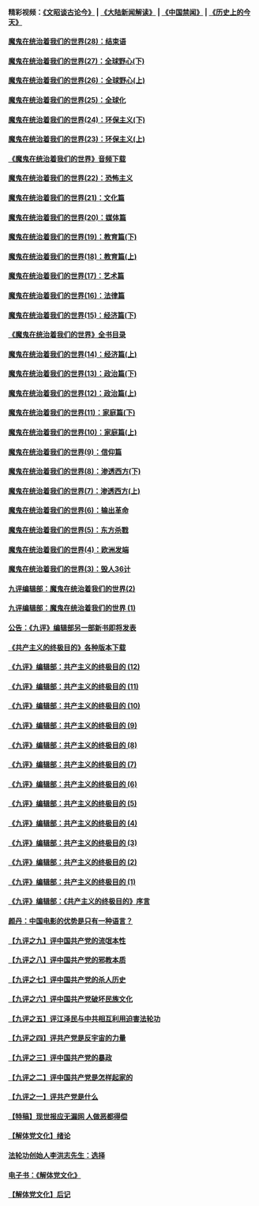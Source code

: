 #### 精彩视频：[《文昭谈古论今》](https://github.com/gfw-breaker/wenzhao/blob/master/README.md?t=01022131) | [《大陆新闻解读》](https://github.com/gfw-breaker/ntdtv-comedy/blob/master/README.md?t=01022131) | [《中国禁闻》](https://github.com/gfw-breaker/ntdtv-news/blob/master/README.md?t=01022131) | [《历史上的今天》](https://github.com/gfw-breaker/today-in-history/blob/master/README.md?t=01022131) 

#### [魔鬼在统治着我们的世界(28)：结束语](../pages/nsc422/n10936246.md?t=01022131) 

#### [魔鬼在统治着我们的世界(27)：全球野心(下)](../pages/nsc422/n10928319.md?t=01022131) 

#### [魔鬼在统治着我们的世界(26)：全球野心(上)](../pages/nsc422/n10900318.md?t=01022131) 

#### [魔鬼在统治着我们的世界(25)：全球化](../pages/nsc422/n10788205.md?t=01022131) 

#### [魔鬼在统治着我们的世界(24)：环保主义(下)](../pages/nsc422/n10695307.md?t=01022131) 

#### [魔鬼在统治着我们的世界(23)：环保主义(上)](../pages/nsc422/n10688613.md?t=01022131) 

#### [《魔鬼在统治着我们的世界》音频下载](../pages/nsc422/n10635553.md?t=01022131) 

#### [魔鬼在统治着我们的世界(22)：恐怖主义](../pages/nsc422/n10614727.md?t=01022131) 

#### [魔鬼在统治着我们的世界(21)：文化篇](../pages/nsc422/n10597706.md?t=01022131) 

#### [魔鬼在统治着我们的世界(20)：媒体篇](../pages/nsc422/n10586579.md?t=01022131) 

#### [魔鬼在统治着我们的世界(19)：教育篇(下)](../pages/nsc422/n10564808.md?t=01022131) 

#### [魔鬼在统治着我们的世界(18)：教育篇(上)](../pages/nsc422/n10526970.md?t=01022131) 

#### [魔鬼在统治着我们的世界(17)：艺术篇](../pages/nsc422/n10499093.md?t=01022131) 

#### [魔鬼在统治着我们的世界(16)：法律篇](../pages/nsc422/n10485969.md?t=01022131) 

#### [魔鬼在统治着我们的世界(15)：经济篇(下)](../pages/nsc422/n10469975.md?t=01022131) 

#### [《魔鬼在统治着我们的世界》全书目录](../pages/nsc422/n10464261.md?t=01022131) 

#### [魔鬼在统治着我们的世界(14)：经济篇(上)](../pages/nsc422/n10457370.md?t=01022131) 

#### [魔鬼在统治着我们的世界(13)：政治篇(下)](../pages/nsc422/n10448270.md?t=01022131) 

#### [魔鬼在统治着我们的世界(12)：政治篇(上)](../pages/nsc422/n10444576.md?t=01022131) 

#### [魔鬼在统治着我们的世界(11)：家庭篇(下)](../pages/nsc422/n10440961.md?t=01022131) 

#### [魔鬼在统治着我们的世界(10)：家庭篇(上)](../pages/nsc422/n10435448.md?t=01022131) 

#### [魔鬼在统治着我们的世界(9)：信仰篇](../pages/nsc422/n10432159.md?t=01022131) 

#### [魔鬼在统治着我们的世界(8)：渗透西方(下)](../pages/nsc422/n10429603.md?t=01022131) 

#### [魔鬼在统治着我们的世界(7)：渗透西方(上)](../pages/nsc422/n10426013.md?t=01022131) 

#### [魔鬼在统治着我们的世界(6)：输出革命](../pages/nsc422/n10421536.md?t=01022131) 

#### [魔鬼在统治着我们的世界(5)：东方杀戮](../pages/nsc422/n10417707.md?t=01022131) 

#### [魔鬼在统治着我们的世界(4)：欧洲发端](../pages/nsc422/n10414890.md?t=01022131) 

#### [魔鬼在统治着我们的世界(3)：毁人36计](../pages/nsc422/n10411583.md?t=01022131) 

#### [九评编辑部：魔鬼在统治着我们的世界(2)](../pages/nsc422/n10410036.md?t=01022131) 

#### [九评编辑部：魔鬼在统治着我们的世界 (1)](../pages/nsc422/n10406825.md?t=01022131) 

#### [公告：《九评》编辑部另一部新书即将发表](../pages/nsc422/n10405104.md?t=01022131) 

#### [《共产主义的终极目的》各种版本下载](../pages/nsc422/n10022138.md?t=01022131) 

#### [《九评》编辑部：共产主义的终极目的 (12)](../pages/nsc422/n9933272.md?t=01022131) 

#### [《九评》编辑部：共产主义的终极目的 (11)](../pages/nsc422/n9924973.md?t=01022131) 

#### [《九评》编辑部：共产主义的终极目的 (10)](../pages/nsc422/n9920883.md?t=01022131) 

#### [《九评》编辑部：共产主义的终极目的 (9)](../pages/nsc422/n9916363.md?t=01022131) 

#### [《九评》编辑部：共产主义的终极目的 (8)](../pages/nsc422/n9912488.md?t=01022131) 

#### [《九评》编辑部：共产主义的终极目的 (7)](../pages/nsc422/n9901176.md?t=01022131) 

#### [《九评》编辑部：共产主义的终极目的 (6)](../pages/nsc422/n9899359.md?t=01022131) 

#### [《九评》编辑部：共产主义的终极目的 (5)](../pages/nsc422/n9893174.md?t=01022131) 

#### [《九评》编辑部：共产主义的终极目的 (4)](../pages/nsc422/n9891246.md?t=01022131) 

#### [《九评》编辑部：共产主义的终极目的 (3)](../pages/nsc422/n9879879.md?t=01022131) 

#### [《九评》编辑部：共产主义的终极目的 (2)](../pages/nsc422/n9876205.md?t=01022131) 

#### [《九评》编辑部：共产主义的终极目的 (1)](../pages/nsc422/n9865857.md?t=01022131) 

#### [《九评》编辑部：《共产主义的终极目的》序言](../pages/nsc422/n9862666.md?t=01022131) 

#### [颜丹：中国电影的优势是只有一种语言？](../pages/nsc422/n9583062.md?t=01022131) 

#### [【九评之九】评中国共产党的流氓本性](../pages/nsc422/n737542.md?t=01022131) 

#### [【九评之八】评中国共产党的邪教本质](../pages/nsc422/n735942.md?t=01022131) 

#### [【九评之七】评中国共产党的杀人历史](../pages/nsc422/n733806.md?t=01022131) 

#### [【九评之六】评中国共产党破坏民族文化](../pages/nsc422/n731667.md?t=01022131) 

#### [【九评之五】评江泽民与中共相互利用迫害法轮功](../pages/nsc422/n730058.md?t=01022131) 

#### [【九评之四】评共产党是反宇宙的力量](../pages/nsc422/n727814.md?t=01022131) 

#### [【九评之三】评中国共产党的暴政](../pages/nsc422/n725597.md?t=01022131) 

#### [【九评之二】评中国共产党是怎样起家的](../pages/nsc422/n723946.md?t=01022131) 

#### [【九评之一】评共产党是什么](../pages/nsc422/n722529.md?t=01022131) 

#### [【特稿】现世报应无漏网 人做恶都得偿](../pages/nsc422/n4215167.md?t=01022131) 

#### [【解体党文化】绪论](../pages/nsc422/n1449356.md?t=01022131) 

#### [法轮功创始人李洪志先生：选择](../pages/nsc422/n3580738.md?t=01022131) 

#### [电子书：《解体党文化》](../pages/nsc422/n1573484.md?t=01022131) 

#### [【解体党文化】后记](../pages/nsc422/n1531999.md?t=01022131) 

